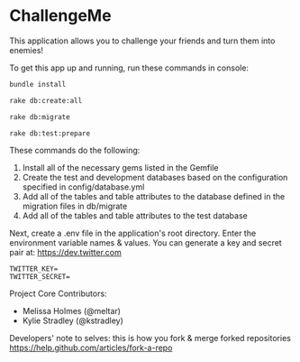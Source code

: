 ChallengeMe
==========================

This application allows you to challenge your friends and turn them into enemies!

To get this app up and running, run these commands in console:

```bash
bundle install
```
```bash
rake db:create:all
```
```bash
rake db:migrate
```
```bash
rake db:test:prepare
```

These commands do the following:
  1. Install all of the necessary gems listed in the Gemfile
  2. Create the test and development databases based on the configuration specified in config/database.yml
  3. Add all of the tables and table attributes to the database defined in the migration files in db/migrate
  4. Add all of the tables and table attributes to the test database

Next, create a .env file in the application's root directory. Enter the environment variable names & values. You can generate a key and secret pair at:
https://dev.twitter.com

```
TWITTER_KEY=
TWITTER_SECRET=
```

Project Core Contributors:
* Melissa Holmes (@meltar)
* Kylie Stradley (@kstradley)

Developers' note to selves:
this is how you fork & merge forked repositories
https://help.github.com/articles/fork-a-repo


